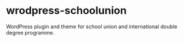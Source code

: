 # wrodpress-schoolunion
WordPress plugin and theme for school union and international double degree programme.
